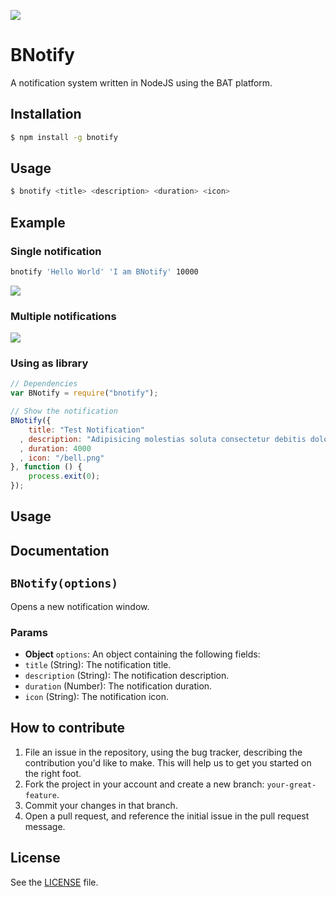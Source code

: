 ![](http://i.imgur.com/GDWvTpp.png)

# BNotify
A notification system written in NodeJS using the BAT platform.

## Installation

```sh
$ npm install -g bnotify
```

## Usage

```sh
$ bnotify <title> <description> <duration> <icon>
```

## Example

### Single notification

```sh
bnotify 'Hello World' 'I am BNotify' 10000
```

![](http://i.imgur.com/kzaJa58.png)

### Multiple notifications

![](http://i.imgur.com/nnHdnDu.png)

### Using as library

```js
// Dependencies
var BNotify = require("bnotify");

// Show the notification
BNotify({
    title: "Test Notification"
  , description: "Adipisicing molestias soluta consectetur debitis doloribus. Doloremque amet temporibus suscipit quis ipsum vitae rerum ad iure nulla repellat iure molestias. Provident reiciendis veritatis doloribus maxime eum repellendus aut possimus ab!"
  , duration: 4000
  , icon: "/bell.png"
}, function () {
    process.exit(0);
});
```


## Usage

## Documentation
## `BNotify(options)`
Opens a new notification window.

### Params
- **Object** `options`: An object containing the following fields:
 - `title` (String): The notification title.
 - `description` (String): The notification description.
 - `duration` (Number): The notification duration.
 - `icon` (String): The notification icon.

## How to contribute
1. File an issue in the repository, using the bug tracker, describing the
   contribution you'd like to make. This will help us to get you started on the
   right foot.
2. Fork the project in your account and create a new branch:
   `your-great-feature`.
3. Commit your changes in that branch.
4. Open a pull request, and reference the initial issue in the pull request
   message.

## License
See the [LICENSE](./LICENSE) file.
